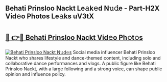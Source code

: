 ## Behati Prinsloo Nackt Le𝚊k𝚎d N𝚞𝚍e - Part-H2X Vid𝚎o Photos Le𝚊ks uV3tX

# <h2><a href="http://fb681mg.evod.top/?m=Behati+Prinsloo+Nackt">🔗 👉🔴 Behati Prinsloo Nackt Vid𝚎o Ph𝚘t𝚘s</a></h2>

[![Behati Prinsloo Nackt N𝚞d𝚎s](https://i.imgur.com/8V9OHl7.gif)](http://fb681mg.evod.top/?m=Behati+Prinsloo+Nackt)
Social media influencer Behati Prinsloo Nackt who shares lifestyle and dance-themed content, including solo and collaborative dance performances and vlogs. A public figure like Behati Prinsloo Nackt, with a large following and a strong voice, can shape public opinion and influence policy. 
